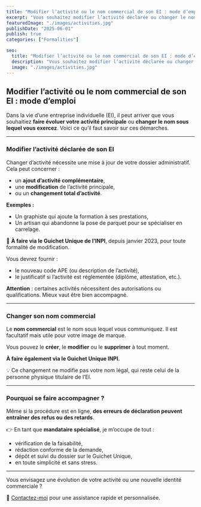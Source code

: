```yaml
---
title: "Modifier l’activité ou le nom commercial de son EI : mode d’emploi"
excerpt: "Vous souhaitez modifier l’activité déclarée ou changer le nom commercial de votre entreprise individuelle ? Voici les étapes à suivre."
featuredImage: "./images/activities.jpg"
publishDate: "2025-06-01"
publish: true
categories: ["Formalities"]

seo:
  title: "Modifier l’activité ou le nom commercial de son EI : mode d’emploi"
  description: "Vous souhaitez modifier l’activité déclarée ou changer le nom commercial de votre entreprise individuelle ? Voici les étapes à suivre."
  image: "./images/activities.jpg"
---
```


## Modifier l’activité ou le nom commercial de son EI : mode d’emploi

Dans la vie d’une entreprise individuelle (EI), il peut arriver que vous souhaitiez **faire évoluer votre activité principale** ou **changer le nom sous lequel vous exercez**. Voici ce qu’il faut savoir sur ces démarches.

---

### Modifier l’activité déclarée de son EI

Changer d’activité nécessite une mise à jour de votre dossier administratif. Cela peut concerner :

- un **ajout d’activité complémentaire**,
- une **modification** de l’activité principale,
- ou un **changement total d’activité**.

**Exemples :**
- Un graphiste qui ajoute la formation à ses prestations,
- Un artisan qui abandonne la pose de parquet pour se spécialiser en carrelage.

📍 **À faire via le Guichet Unique de l’INPI**, depuis janvier 2023, pour toute formalité de modification. 

Vous devrez fournir :
- le nouveau code APE (ou description de l’activité),
- le justificatif si l’activité est réglementée (diplôme, attestation, etc.).

**Attention** : certaines activités nécessitent des autorisations ou qualifications. Mieux vaut être bien accompagné.

---

### Changer son nom commercial

Le **nom commercial** est le nom sous lequel vous communiquez. Il est facultatif mais utile pour votre image de marque.

Vous pouvez le **créer**, le **modifier** ou le **supprimer** à tout moment.

**À faire également via le Guichet Unique INPI.** 

💡 Ce changement ne modifie pas votre nom légal, qui reste celui de la personne physique titulaire de l’EI.

---

### Pourquoi se faire accompagner ?

Même si la procédure est en ligne, **des erreurs de déclaration peuvent entraîner des refus ou des retards**.

👉 En tant que **mandataire spécialisé**, je m’occupe de tout :

- vérification de la faisabilité,
- rédaction conforme de la demande,
- dépôt et suivi du dossier sur le Guichet Unique,
- en toute simplicité et sans stress.

---

Vous envisagez une évolution de votre activité ou une nouvelle identité commerciale ?

📩 [Contactez-moi](/contact) pour une assistance rapide et personnalisée.